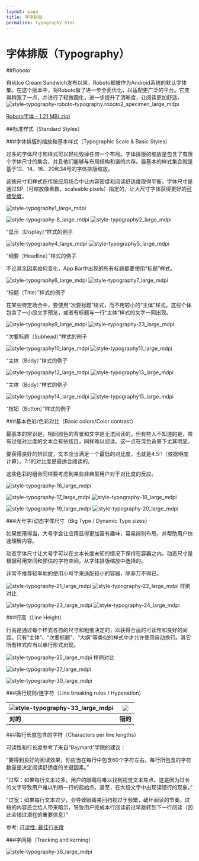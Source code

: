 ```yaml
---
layout: page
title: 字体排版
permalink: typography.html
---
```


# 字体排版（Typography）

##Roboto

自从Ice Cream Sandwich发布以来，Roboto都被作为Android系统的默认字体集。在这个版本中，将Roboto做了进一步全面优化，以适配更广泛的平台。它变得稍宽了一点，并进行了轻微圆化，进一步提升了清晰度，让阅读更加舒适。  
![style-typography-roboto-typography.roboto2_specimen_large_mdpi](images/style-typography-roboto-typography.roboto2_specimen_large_mdpi.png)  

[Roboto字体 - 1.21 MB(.zip)](http://materialdesign.qiniudn.com/downloads/RobotoTTF.zip)    

##标准样式（Standard Styles）


###字体排版的缩放和基本样式（Typographic Scale & Basic Styles）

过多的字体尺寸和样式可以轻松毁掉任何一个布局。字体排版的缩放是包含了有限个字体尺寸的集合，并且他们能够与布局结构和谐的共存。最基本的样式集合就是基于12、14、16、20和34号的字体排版缩放。

这些尺寸和样式在传统应用场合中让内容密度和阅读舒适度取得平衡。字体尺寸是通过SP（可缩放像素数，scaleable pixels）指定的，让大尺寸字体获得更好的[可接受度](../usability/accessibility.md)。

![style-typography1_large_mdpi](images/style-typography-01_large_mdpi.png)

![style-typography-8_large_mdpi](images/style-typography-08_large_mdpi.png)
![style-typography2_large_mdpi](images/style-typography-02_large_mdpi.png)

“显示（Display）”样式的例子

![style-typography4_large_mdpi](images/style-typography-04_large_mdpi.png)
![style-typography5_large_mdpi](images/style-typography-05_large_mdpi.png)

“纲要（Headline）”样式的例子

不论其余因素如何变化，App Bar中出现的所有标题都要使用“标题”样式。

![style-typography6_large_mdpi](images/style-typography-06_large_mdpi.png)
![style-typography7_large_mdpi](images/style-typography-07_large_mdpi.png)

“标题（Title）”样式的例子

在某些特定场合中，要使用“次要标题”样式，而不用较小的“主体”样式。这些个体包含了一小段文字预览，或者有标题与一行“主体”样式的文字一同出现。

![style-typography9_large_mdpi](images/style-typography-09_large_mdpi.png)
![style-typography-23_large_mdpi](images/style-typography-23_large_mdpi.png)

“次要标题（Subhead）”样式的例子

![style-typography10_large_mdpi](images/style-typography-10_large_mdpi.png)
![style-typography11_large_mdpi](images/style-typography-11_large_mdpi.png)

“主体（Body）”样式的例子

![style-typography12_large_mdpi](images/style-typography-12_large_mdpi.png)
![style-typography13_large_mdpi](images/style-typography-13_large_mdpi.png)

“主体（Body）”样式的例子

![style-typography14_large_mdpi](images/style-typography-14_large_mdpi.png)
![style-typography15_large_mdpi](images/style-typography-15_large_mdpi.png)

“按钮（Button）”样式的例子

###基本色彩/色彩对比（Basic colors/Color contrast）

最基本的常识是，相同颜色的背景和文字是无法阅读的。但有些人不知道的是，带有过强对比度的文本会有些炫目，同样难以阅读。这一点在深色背景下尤其明显。

要获得良好的辨识度，文本应当满足一个最低的对比度，也就是4.5:1（依据明度计算）。7:1的对比度是最适合阅读的。

这些色彩的组合同样要考虑到某些非典型用户对于对比度的反应。

![style-typography-16_large_mdpi](images/style-typography-16_large_mdpi.png)

![style-typography-17_large_mdpi](images/style-typography-17_large_mdpi.png)
![style-typography-18_large_mdpi](images/style-typography-18_large_mdpi.png)

![style-typography-19_large_mdpi](images/style-typography-19_large_mdpi.png)
![style-typography-20_large_mdpi](images/style-typography-20_large_mdpi.png)

###大号字/动态字体尺寸（Big Type / Dynamic Type sizes）

如果使用得当，大号字会让应用显得更加富有趣味，容易辨别布局，并帮助用户快速理解内容。

动态字体尺寸让大号字可以在文本长度未知的情况下保持在容器之内。动态尺寸是根据可用空间和预估的字符空间，从字体排版缩放中选择的。

非常不推荐轻率地的使用小号字来适配较小的容器，除非万不得已。

![style-typography-21_large_mdpi](images/style-typography-21_large_mdpi.png)
![style-typography-22_large_mdpi](images/style-typography-22_large_mdpi.png)
样例对比

![style-typography-23_large_mdpi](images/style-typography-23_large_mdpi.png)
![style-typography-24_large_mdpi](images/style-typography-24_large_mdpi.png)

###行高（Line Height）

行高是通过每个样式各自的尺寸和粗细决定的，以获得合适的可读性和良好的间距。只有“主体”、“次要标题”、“大纲”等类似的样式中才允许使用自动换行。其它所有样式应当以单行形式出现。

![style-typography-25_large_mdpi](images/style-typography-25_large_mdpi.png)
样例对比

![style-typography-27_large_mdpi](images/style-typography-27_large_mdpi.png)

![style-typography-30_large_mdpi](images/style-typography-30_large_mdpi.png)

###换行规则/连字符（Line breaking rules / Hypenation）

|![style-typography-33_large_mdpi](images/style-typography-32_large_mdpi.png)|![](images/style-typography-33_large_mdpi.png)|
|---|---|
|**对的**|**错的**|

###每行长度包含的字符（Characters per line lengths）

可读性和行长度参考了来自“Baymard”学院的建议：

“要得到良好的阅读效果，你应当在每行中包含60个字符左右。每行所包含的字符数量是决定阅读舒适度的关键因素。”

“过窄：如果每行文本过多，用户的眼睛将难以找到视觉文本焦点。这是因为过长的文字导致用户难以判断一行的起始点。甚至，在大段文字中出现读错行的现象。”

“过宽：如果每行文本过少，会导致眼睛来回扫视过于频繁，破坏阅读的节奏。过短的内容还会给人带来暗示，导致用户完成本行阅读前过早跳转到下一行阅读（因此会错过潜在的重要信息）”

参考: [可读性: 最佳行长度](http://baymard.com/blog/line-length-readability)
 
 
###字间距（Tracking and kerning）

![style-typography-36_large_mdpi](images/style-typography-36_large_mdpi.png)
